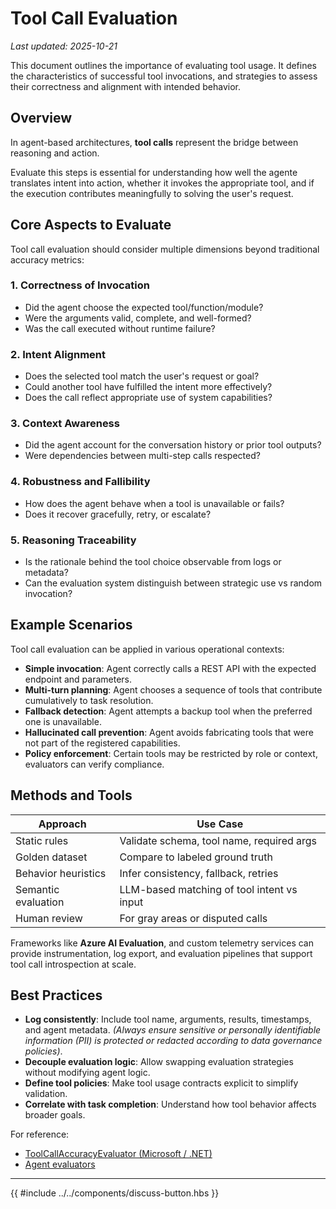 # Tool Call Evaluation

*Last updated: 2025-10-21*

This document outlines the importance of evaluating tool usage. It defines the 
characteristics of successful tool invocations, and strategies to assess 
their correctness and alignment with intended behavior.

## Overview

In agent-based architectures, **tool calls** represent the bridge between 
reasoning and action.

Evaluate this steps is essential for understanding how well the agente 
translates intent into action, whether it invokes the appropriate tool, and if 
the execution contributes meaningfully to solving the user's request.

## Core Aspects to Evaluate

Tool call evaluation should consider multiple dimensions beyond traditional 
accuracy metrics:

### 1. **Correctness of Invocation**

* Did the agent choose the expected tool/function/module?
* Were the arguments valid, complete, and well-formed?
* Was the call executed without runtime failure?

### 2. **Intent Alignment**

* Does the selected tool match the user's request or goal?
* Could another tool have fulfilled the intent more effectively?
* Does the call reflect appropriate use of system capabilities?

### 3. **Context Awareness**

* Did the agent account for the conversation history or prior tool outputs?
* Were dependencies between multi-step calls respected?

### 4. **Robustness and Fallibility**

* How does the agent behave when a tool is unavailable or fails?
* Does it recover gracefully, retry, or escalate?

### 5. **Reasoning Traceability**

* Is the rationale behind the tool choice observable from logs or metadata?
* Can the evaluation system distinguish between strategic use vs random invocation?

## Example Scenarios

Tool call evaluation can be applied in various operational contexts:

* **Simple invocation**: Agent correctly calls a REST API with the expected 
endpoint and parameters.
* **Multi-turn planning**: Agent chooses a sequence of tools that contribute 
cumulatively to task resolution.
* **Fallback detection**: Agent attempts a backup tool when the preferred one is 
unavailable.
* **Hallucinated call prevention**: Agent avoids fabricating tools that were not 
part of the registered capabilities.
* **Policy enforcement**: Certain tools may be restricted by role or 
context, evaluators can verify compliance.

## Methods and Tools

| Approach            | Use Case                                   |
| ------------------- | ------------------------------------------ |
| Static rules        | Validate schema, tool name, required args  |
| Golden dataset      | Compare to labeled ground truth            |
| Behavior heuristics | Infer consistency, fallback, retries       |
| Semantic evaluation | LLM-based matching of tool intent vs input |
| Human review        | For gray areas or disputed calls           |

Frameworks like **Azure AI Evaluation**, and custom telemetry services can 
provide instrumentation, log export, and evaluation pipelines that support tool 
call introspection at scale.

## Best Practices

* **Log consistently**: Include tool name, arguments, results, timestamps, 
and agent metadata.
*(Always ensure sensitive or personally identifiable information (PII) is 
protected or redacted according to data governance policies)*.
* **Decouple evaluation logic**: Allow swapping evaluation strategies without 
modifying agent logic.
* **Define tool policies**: Make tool usage contracts explicit to simplify 
validation.
* **Correlate with task completion**: Understand how tool behavior affects
broader goals.

For reference:

- [ToolCallAccuracyEvaluator (Microsoft / .NET)](https://learn.microsoft.com/en-us/dotnet/api/microsoft.extensions.ai.evaluation.quality.toolcallaccuracyevaluator?view=net-9.0-pp)
- [Agent evaluators](https://learn.microsoft.com/en-us/azure/ai-foundry/concepts/evaluation-evaluators/agent-evaluators)

---

{{ #include ../../components/discuss-button.hbs }}

